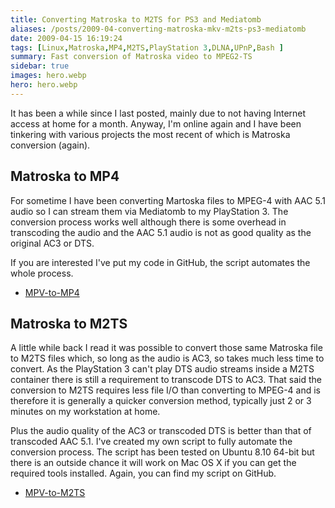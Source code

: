 ```yaml
---
title: Converting Matroska to M2TS for PS3 and Mediatomb
aliases: /posts/2009-04-converting-matroska-mkv-m2ts-ps3-mediatomb
date: 2009-04-15 16:19:24
tags: [Linux,Matroska,MP4,M2TS,PlayStation 3,DLNA,UPnP,Bash ]
summary: Fast conversion of Matroska video to MPEG2-TS
sidebar: true
images: hero.webp
hero: hero.webp
---
```


It has been a while since I last posted, mainly due to not having Internet
access at home for a month. Anyway, I'm online again and I have been tinkering
with various projects the most recent of which is Matroska conversion (again).

## Matroska to MP4

For sometime I have been converting Martoska files to MPEG-4 with AAC 5.1 audio
so I can stream them via Mediatomb to my PlayStation 3. The conversion process
works well although there is some overhead in transcoding the audio and the
AAC 5.1 audio is not as good quality as the original AC3 or DTS.

If you are interested I've put my code in GitHub, the script automates the
whole process.

 * [MPV-to-MP4](https://github.com/flexiondotorg/MKV-to-MP4)

## Matroska to M2TS

A little while back I read it was possible to convert those same Matroska file
to M2TS files which, so long as the audio is AC3, so takes much less time to
convert. As the PlayStation 3 can't play DTS audio streams inside a M2TS container
there is still a requirement to transcode DTS to AC3. That said the conversion to
M2TS requires less file I/O than converting to MPEG-4 and is therefore it is
generally a quicker conversion method, typically just 2 or 3 minutes on my
workstation at home.

Plus the audio quality of the AC3 or transcoded DTS is better than that of
transcoded AAC 5.1. I've created my own script to fully automate the conversion
process. The script has been tested on Ubuntu 8.10 64-bit but there is an
outside chance it will work on Mac OS X if you can get the required tools
installed. Again, you can find my script on GitHub.

 * [MPV-to-M2TS](https://github.com/flexiondotorg/MKV-to-M2TS)
